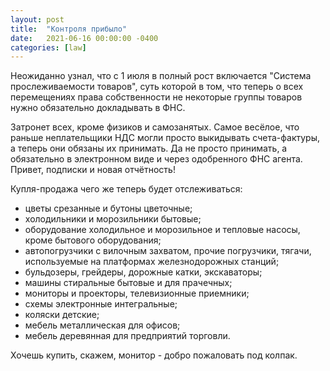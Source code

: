 ```yaml
---
layout: post
title:  "Контроля прибыло"
date:   2021-06-16 00:00:00 -0400
categories: [law]
---
```


Неожиданно узнал, что с 1 июля в полный рост включается "Система прослеживаемости товаров", суть которой в том, что теперь о всех перемещениях права собственности не некоторые группы товаров нужно обязательно докладывать в ФНС.

Затронет всех, кроме физиков и самозанятых. Самое весёлое, что раньше неплательщики НДС могли просто выкидывать счета-фактуры, а теперь они обязаны их принимать. Да не просто принимать, а обязательно в электронном виде и через одобренного ФНС агента. Привет, подписки и новая отчётность!

Купля-продажа чего же теперь будет отслеживаться:
* цветы срезанные и бутоны цветочные;
* холодильники и морозильники бытовые;
* оборудование холодильное и морозильное и тепловые насосы, кроме бытового оборудования;
* автопогрузчики с вилочным захватом, прочие погрузчики, тягачи, используемые на платформах железнодорожных станций;
* бульдозеры, грейдеры, дорожные катки, экскаваторы;
* машины стиральные бытовые и для прачечных;
* мониторы и проекторы, телевизионные приемники;
* схемы электронные интегральные;
* коляски детские;
* мебель металлическая для офисов;
* мебель деревянная для предприятий торговли.

Хочешь купить, скажем, монитор - добро пожаловать под колпак.
